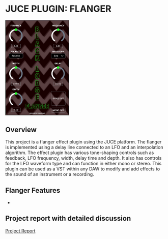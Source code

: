 # **JUCE PLUGIN: FLANGER**

<img src="img/pedals.jpg" alt="flanger" width="200"/>

## **Overview**

This project is a flanger effect plugin using the JUCE platform. The flanger is implemented using a delay line connected to an LFO and an interpolation algorithm. The effect plugin has various tone-shaping controls such as feedback, LFO frequency, width, delay time and depth. It also has controls for the LFO waveform type and can function in either mono or stereo. This plugin can be used as a VST within any DAW to modify and add effects to the sound of an instrument or a recording. 



## **Flanger Features**
- 

## **Project report with detailed discussion**
[Project Report](https://drive.google.com/file/d/1J9TlQNdbdZR_r4KVOHtxboWwi5eNyTsY/view?usp=sharing)
 
